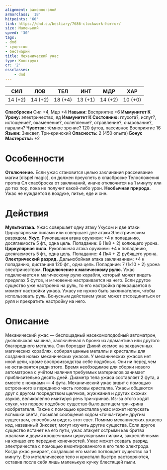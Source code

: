 ```yaml
---
alignment: законно-злой
armorclass: '18'
hitpoints: '60'
link: https://dnd.su/bestiary/7686-clockwork-horror/
size: Маленький
speed: '30'
tags:
- dnd
- существо
- бестиарий
title: Механический ужас
type: Конструкт
cr: '2'
cssclasses:
    - dnd
---
```



| СИЛ | ЛОВ | ТЕЛ | ИНТ | МДР | ХАР |
|---|---|---|---|---|---|
| 14 (+2) | 14 (+2) | 18 (+4) | 13 (+1) | 14 (+2) | 10 (+0) |
**Спасброски** Сил +4, Мдр +4
**Навыки:** Восприятие +6
**Иммунитет К Урону:** электричество, яд
**Иммунитет К Состоянию:** глухота?, испуг?, истощение?, окаменение?, ослепление?, отравление?, очарование?, паралич?
**Чувства:** тёмное зрение? 120 футов, пассивное Восприятие 16
**Языки:** Зиксвет, Три-кринский
**Опасность:** 2 (450 опыта)
**Бонус Мастерства:** +2


# Особенности
**Отключение.** Если ужас становится целью заклинания рассеивание магии [dispel magic], он должен преуспеть в спасброске Телосложения против Сл спасброска от заклинаний, иначе отключится на 1 минуту или до тех пор, пока не получит какой-либо урон.
**Необычная природа.** Ужас не нуждается в воздухе, питье, еде и сне.


# Действия
**Мультиатака.** Ужас совершает одну атаку Укусом и две атаки Циркулярными пилами или совершает две атаки Электрическим разрядом.
**Укус.** Рукопашная атака оружием: +4 к попаданию, досягаемость 5 фт., одна цель. Попадание: 6 (1к8 + 2) колющего урона.
**Циркулярная пила.** Рукопашная атака оружием: +4 к попаданию, досягаемость 5 фт., одна цель. Попадание: 4 (1к4 + 2) рубящего урона.
**Электрический разряд.** Дальнобойная атака заклинанием: +4 к попаданию, дистанция 120 фт., одна цель. Попадание: 7 (1к10 + 2) урона электричеством.
**Подключение к магическому рулю.** Ужас подключается к магическому рулю корабля, который может видеть пределах 5 футов, и мгновенно настраивается на него. Если другое существо уже настроено на руль, то его настройка прекращается в момент настройки ужаса. Ужасу не нужно быть заклинателем, чтобы использовать руль. Бонусным действием ужас может отсоединиться от руля и прекратить настройку на него.


# Описание
Механический ужас — беспощадный насекомоподобный автоматрон, дьявольская машина, заключённая в броню из адамантина или другого благородного металла. Они бороздят Дикий космос на захваченных магических кораблях, собирая ценные металлы и кристаллы для создания новых механических ужасов. У механических ужасов нет иной цели, кроме воспроизводства себе подобных. Они ни перед чем не остановятся ради этого. Время необходимое для сборки нового автоматрона с учётом наличия требуемых материалов занимает приблизительно десять дней. Диаметр тела ужаса составляет 2 фута, а вместе с ножками — 4 фута. Механический ужас видит с помощью встроенного в переднюю часть головы кристалла. Ужасы общаются друг с другом посредством щелчков, жужжания и других схожих звуков, великолепно имитируя речь три-кринов. Из-за этого ходят слухи, что первое подобное существо было детищем три-крина изобретателя. Также с помощью кристалла ужас может испускать вспышки света, посылая сообщения кодом «точка-тире» другим существам, способным видеть этот свет. Помимо механических ужасов код, названный Зиксвет, могут изучить другие существа. Если другое существо встанет на его пути, ужас атакует острыми как бритва жвалами и двумя крошечными циркулярными пилами, закреплёнными на концах его передних конечностей. Ужас может создать разряд электричества с помощью вмонтированного в его тело электрода. Когда ужас умирает, создавшая его магия поглощает существо за 1 минуту. Его металлическое тело и кристалл быстро растворяются, оставив после себя лишь маленькую кучку блестящей пыли.